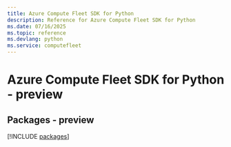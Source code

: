 ```yaml
---
title: Azure Compute Fleet SDK for Python
description: Reference for Azure Compute Fleet SDK for Python
ms.date: 07/16/2025
ms.topic: reference
ms.devlang: python
ms.service: computefleet
---
```

# Azure Compute Fleet SDK for Python - preview
## Packages - preview
[!INCLUDE [packages](compute-fleet-index.md)]
